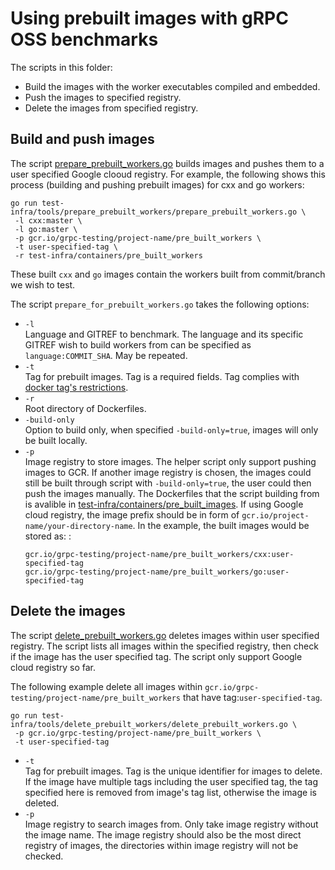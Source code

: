 # Using prebuilt images with gRPC OSS benchmarks

The scripts in this folder:
* Build the images with the worker executables compiled and embedded.
* Push the images to specified registry.
* Delete the images from specified registry.

## Build and push images

The script [prepare_prebuilt_workers.go](pre_built_workers/prepare_prebuilt_workers.go) 
builds images and pushes them to a user specified Google clooud registry. For example, the following shows this process (building and pushing prebuilt images) for cxx and go workers:
```
go run test-infra/tools/prepare_prebuilt_workers/prepare_prebuilt_workers.go \
 -l cxx:master \
 -l go:master \
 -p gcr.io/grpc-testing/project-name/pre_built_workers \
 -t user-specified-tag \
 -r test-infra/containers/pre_built_workers
```

These built `cxx` and `go` images contain the workers built from commit/branch we wish 
to test. 

The script `prepare_for_prebuilt_workers.go` takes the following options:
* `-l `<br> Language and GITREF to benchmark. The language and its specific 
GITREF wish to build workers from can be specified as `language:COMMIT_SHA`.
May be repeated.
* `-t` <br> Tag for prebuilt images. Tag is a required fields. Tag complies with 
[docker tag's restrictions](https://docs.docker.com/engine/reference/commandline/tag/#extended-description). 
* `-r` <br> Root directory of Dockerfiles.
* `-build-only` <br> Option to build only, when specified 
  `-build-only=true`, images will only be built locally.
* `-p` <br> Image registry to store images. The helper script only support pushing images to GCR. If another image registry is chosen, the images could still be built through script with `-build-only=true`, the user could then push the images manually. The Dockerfiles that the script building from is avalible in [test-infra/containers/pre_built_images](test-infra/containers/pre_built_images). If using Google cloud registry, the image prefix should be in form of `gcr.io/project-name/your-directory-name`. In the example, the built images would be stored as: 
 :
  ```
  gcr.io/grpc-testing/project-name/pre_built_workers/cxx:user-specified-tag
  gcr.io/grpc-testing/project-name/pre_built_workers/go:user-specified-tag
  ```

## Delete the images

The script [delete_prebuilt_workers.go](prebuilt_workers/delete_prebuilt_workers.go) 
deletes images within user specified registry. The script lists all images
within the specified registry, then check if the image has the user specified 
tag. The script only support Google cloud registry so far.

The following example delete all images within 
`gcr.io/grpc-testing/project-name/pre_built_workers` that have 
tag:`user-specified-tag`.

```
go run test-infra/tools/delete_prebuilt_workers/delete_prebuilt_workers.go \
 -p gcr.io/grpc-testing/project-name/pre_built_workers \
 -t user-specified-tag
```

* `-t` <br> Tag for prebuilt images. Tag is the unique identifier for images to 
delete. If the image have multiple tags including the user specified
tag, the tag specified here is removed from image's tag list, otherwise the 
image is deleted.
* `-p` <br> Image registry to search images from. Only take image registry
without the image name. The image registry should also be the most direct 
registry of images, the directories within image registry will not be checked.
